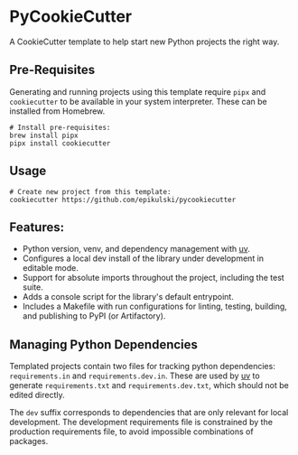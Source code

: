 # PyCookieCutter
A CookieCutter template to help start new Python projects the right way. 

## Pre-Requisites
Generating and running projects using this template require `pipx` and `cookiecutter` to be available in your system
interpreter. These can be installed from Homebrew.

```shell
# Install pre-requisites:
brew install pipx
pipx install cookiecutter
```

## Usage
```shell
# Create new project from this template:
cookiecutter https://github.com/epikulski/pycookiecutter
```

## Features:
* Python version, venv, and dependency management with [uv](https://github.com/astral-sh/uv).
* Configures a local dev install of the library under development in editable mode.
* Support for absolute imports throughout the project, including the test suite. 
* Adds a console script for the library's default entrypoint.
* Includes a Makefile with run configurations for linting, testing, building, and publishing to PyPI (or Artifactory). 

## Managing Python Dependencies
Templated projects contain two files for tracking python dependencies: `requirements.in` and `requirements.dev.in`.
These are used by [uv](https://github.com/astral-sh/uv) to generate `requirements.txt` and 
`requirements.dev.txt`, which should not be edited directly.

The `dev` suffix corresponds to dependencies that are only relevant for local development. The development requirements
file is constrained by the production requirements file, to avoid impossible combinations of packages.
